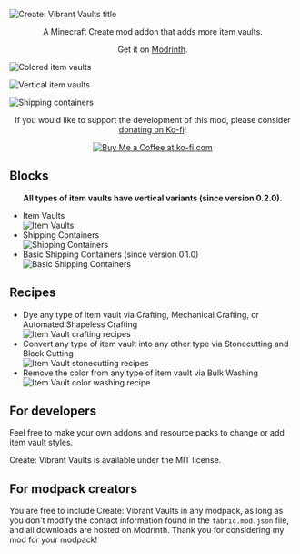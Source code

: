 ![Create: Vibrant Vaults title](https://cdn.modrinth.com/data/cached_images/0c8e5740bfeb71c30704c0b321004169438c48a0.png)

<p align="center">A Minecraft Create mod addon that adds more item vaults.</p>

<p align="center">Get it on <a href="https://modrinth.com/project/create-vibrant-vaults">Modrinth</a>.</p>

![Colored item vaults](https://cdn.modrinth.com/data/hddN8ksR/images/b45c21ae127473182ce6b7ec3fd98efd81139a21.png)

![Vertical item vaults](https://cdn.modrinth.com/data/hddN8ksR/images/d19e28d696b1fac2d882e4daa0f1bb217a793bb7.png)

![Shipping containers](https://cdn.modrinth.com/data/hddN8ksR/images/c354f5e7d1da0894dad2a5378c7463e6cc710d2d.png)

<p align="center">If you would like to support the development of this mod, please consider <a href="https://ko-fi.com/zlt09">donating on Ko-fi</a>!</p>

<div align="center"><a href='https://ko-fi.com/J3J810251V' target='_blank'><img src='https://storage.ko-fi.com/cdn/kofi3.png?v=3' alt='Buy Me a Coffee at ko-fi.com'></a></div>

## Blocks

<center><p><b>All types of item vaults have vertical variants (since version 0.2.0).</b></p></center>

- Item Vaults  
  ![Item Vaults](https://cdn.modrinth.com/data/cached_images/9cbba9c07a9df70a3791c5129544110b8d1d8462.gif)
- Shipping Containers  
  ![Shipping Containers](https://cdn.modrinth.com/data/cached_images/151789ca57af7e219e5da014c3e7909db8ecea55.gif)
- Basic Shipping Containers (since version 0.1.0)  
  ![Basic Shipping Containers](https://cdn.modrinth.com/data/cached_images/eefeae38a2366b4cde2a5a8b7fe6dab261ba777d.gif)

## Recipes

- Dye any type of item vault via Crafting, Mechanical Crafting, or Automated Shapeless Crafting  
  ![Item Vault crafting recipes](https://cdn.modrinth.com/data/cached_images/033dda621d8d4d2bc010f604729c82a7cda087ff.gif)
- Convert any type of item vault into any other type via Stonecutting and Block Cutting  
  ![Item Vault stonecutting recipes](https://cdn.modrinth.com/data/cached_images/da3845cb553468cec54fc37e3d03ed13a311b122.gif)
- Remove the color from any type of item vault via Bulk Washing  
  ![Item Vault color washing recipe](https://cdn.modrinth.com/data/cached_images/e6a2e90d90e75d9e4927904b246bcd35b7b90539.png)

## For developers

Feel free to make your own addons and resource packs to change or add item vault styles.

Create: Vibrant Vaults is available under the MIT license.

## For modpack creators

You are free to include Create: Vibrant Vaults in any modpack, as long as you don't modify the contact information found in the `fabric.mod.json` file, and all downloads are hosted on Modrinth. Thank you for considering my mod for your modpack!